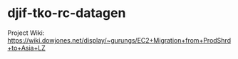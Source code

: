 # djif-tko-rc-datagen

Project Wiki: https://wiki.dowjones.net/display/~gurungs/EC2+Migration+from+ProdShrd+to+Asia+LZ
